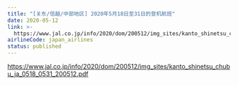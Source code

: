 ```yaml
---
title: "[关东/信越/中部地区] 2020年5月18日至31日的登机航班"
date: 2020-05-12
link: >-
  https://www.jal.co.jp/info/2020/dom/200512/img_sites/kanto_shinetsu_chubu_ja_0518_0531_200512.pdf
airlineCode: japan_airlines
status: published
---
```

https://www.jal.co.jp/info/2020/dom/200512/img_sites/kanto_shinetsu_chubu_ja_0518_0531_200512.pdf
